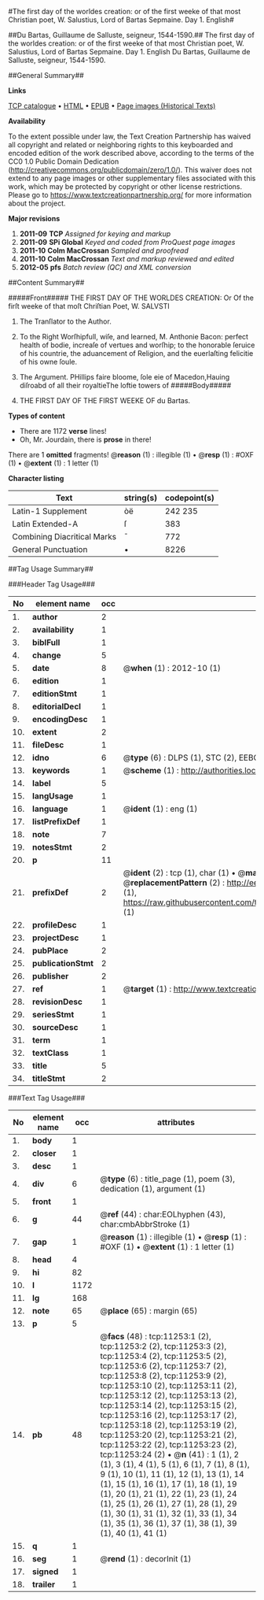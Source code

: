 #The first day of the worldes creation: or of the first weeke of that most Christian poet, W. Salustius, Lord of Bartas Sepmaine. Day 1. English#

##Du Bartas, Guillaume de Salluste, seigneur, 1544-1590.##
The first day of the worldes creation: or of the first weeke of that most Christian poet, W. Salustius, Lord of Bartas
Sepmaine. Day 1. English
Du Bartas, Guillaume de Salluste, seigneur, 1544-1590.

##General Summary##

**Links**

[TCP catalogue](http://www.ota.ox.ac.uk/tcp/)  • 
[HTML](http://tei.it.ox.ac.uk/tcp/Texts-HTML/free/A11/A11401.html)  • 
[EPUB](http://tei.it.ox.ac.uk/tcp/Texts-EPUB/free/A11/A11401.epub) • 
[Page images (Historical Texts)](https://historicaltexts.jisc.ac.uk/eebo-99846293e)

**Availability**

To the extent possible under law, the Text Creation Partnership has waived all copyright and related or neighboring rights to this keyboarded and encoded edition of the work described above, according to the terms of the CC0 1.0 Public Domain Dedication (http://creativecommons.org/publicdomain/zero/1.0/). This waiver does not extend to any page images or other supplementary files associated with this work, which may be protected by copyright or other license restrictions. Please go to https://www.textcreationpartnership.org/ for more information about the project.

**Major revisions**

1. __2011-09__ __TCP__ *Assigned for keying and markup*
1. __2011-09__ __SPi Global__ *Keyed and coded from ProQuest page images*
1. __2011-10__ __Colm MacCrossan__ *Sampled and proofread*
1. __2011-10__ __Colm MacCrossan__ *Text and markup reviewed and edited*
1. __2012-05__ __pfs__ *Batch review (QC) and XML conversion*

##Content Summary##

#####Front#####
THE FIRST DAY OF THE WORLDES CREATION: Or Of the firſt weeke of that moſt Chriſtian Poet, W. SALVSTI
1. The Tranſlator to the Author.

1. To the Right Worſhipfull, wiſe, and learned, M. Anthonie Bacon: perfect health of bodie, increaſe of vertues and worſhip; to the honorable ſeruice of his countrie, the aduancement of Religion, and the euerlaſting felicitie of his owne ſoule.

1. The Argument.
PHillips faire bloome, ſole eie of Macedon,Hauing diſroabd of all their royaltieThe loftie towers of
#####Body#####

1. THE FIRST DAY OF THE FIRST WEEKE OF du Bartas.

**Types of content**

  * There are 1172 **verse** lines!
  * Oh, Mr. Jourdain, there is **prose** in there!

There are 1 **omitted** fragments! 
 @__reason__ (1) : illegible (1)  •  @__resp__ (1) : #OXF (1)  •  @__extent__ (1) : 1 letter (1)

**Character listing**


|Text|string(s)|codepoint(s)|
|---|---|---|
|Latin-1 Supplement|òë|242 235|
|Latin Extended-A|ſ|383|
|Combining             Diacritical Marks|̄|772|
|General Punctuation|•|8226|

##Tag Usage Summary##

###Header Tag Usage###

|No|element name|occ|attributes|
|---|---|---|---|
|1.|__author__|2||
|2.|__availability__|1||
|3.|__biblFull__|1||
|4.|__change__|5||
|5.|__date__|8| @__when__ (1) : 2012-10 (1)|
|6.|__edition__|1||
|7.|__editionStmt__|1||
|8.|__editorialDecl__|1||
|9.|__encodingDesc__|1||
|10.|__extent__|2||
|11.|__fileDesc__|1||
|12.|__idno__|6| @__type__ (6) : DLPS (1), STC (2), EEBO-CITATION (1), PROQUEST (1), VID (1)|
|13.|__keywords__|1| @__scheme__ (1) : http://authorities.loc.gov/ (1)|
|14.|__label__|5||
|15.|__langUsage__|1||
|16.|__language__|1| @__ident__ (1) : eng (1)|
|17.|__listPrefixDef__|1||
|18.|__note__|7||
|19.|__notesStmt__|2||
|20.|__p__|11||
|21.|__prefixDef__|2| @__ident__ (2) : tcp (1), char (1)  •  @__matchPattern__ (2) : ([0-9\-]+):([0-9IVX]+) (1), (.+) (1)  •  @__replacementPattern__ (2) : http://eebo.chadwyck.com/downloadtiff?vid=$1&page=$2 (1), https://raw.githubusercontent.com/textcreationpartnership/Texts/master/tcpchars.xml#$1 (1)|
|22.|__profileDesc__|1||
|23.|__projectDesc__|1||
|24.|__pubPlace__|2||
|25.|__publicationStmt__|2||
|26.|__publisher__|2||
|27.|__ref__|1| @__target__ (1) : http://www.textcreationpartnership.org/docs/. (1)|
|28.|__revisionDesc__|1||
|29.|__seriesStmt__|1||
|30.|__sourceDesc__|1||
|31.|__term__|1||
|32.|__textClass__|1||
|33.|__title__|5||
|34.|__titleStmt__|2||


###Text Tag Usage###

|No|element name|occ|attributes|
|---|---|---|---|
|1.|__body__|1||
|2.|__closer__|1||
|3.|__desc__|1||
|4.|__div__|6| @__type__ (6) : title_page (1), poem (3), dedication (1), argument (1)|
|5.|__front__|1||
|6.|__g__|44| @__ref__ (44) : char:EOLhyphen (43), char:cmbAbbrStroke (1)|
|7.|__gap__|1| @__reason__ (1) : illegible (1)  •  @__resp__ (1) : #OXF (1)  •  @__extent__ (1) : 1 letter (1)|
|8.|__head__|4||
|9.|__hi__|82||
|10.|__l__|1172||
|11.|__lg__|168||
|12.|__note__|65| @__place__ (65) : margin (65)|
|13.|__p__|5||
|14.|__pb__|48| @__facs__ (48) : tcp:11253:1 (2), tcp:11253:2 (2), tcp:11253:3 (2), tcp:11253:4 (2), tcp:11253:5 (2), tcp:11253:6 (2), tcp:11253:7 (2), tcp:11253:8 (2), tcp:11253:9 (2), tcp:11253:10 (2), tcp:11253:11 (2), tcp:11253:12 (2), tcp:11253:13 (2), tcp:11253:14 (2), tcp:11253:15 (2), tcp:11253:16 (2), tcp:11253:17 (2), tcp:11253:18 (2), tcp:11253:19 (2), tcp:11253:20 (2), tcp:11253:21 (2), tcp:11253:22 (2), tcp:11253:23 (2), tcp:11253:24 (2)  •  @__n__ (41) : 1 (1), 2 (1), 3 (1), 4 (1), 5 (1), 6 (1), 7 (1), 8 (1), 9 (1), 10 (1), 11 (1), 12 (1), 13 (1), 14 (1), 15 (1), 16 (1), 17 (1), 18 (1), 19 (1), 20 (1), 21 (1), 22 (1), 23 (1), 24 (1), 25 (1), 26 (1), 27 (1), 28 (1), 29 (1), 30 (1), 31 (1), 32 (1), 33 (1), 34 (1), 35 (1), 36 (1), 37 (1), 38 (1), 39 (1), 40 (1), 41 (1)|
|15.|__q__|1||
|16.|__seg__|1| @__rend__ (1) : decorInit (1)|
|17.|__signed__|1||
|18.|__trailer__|1||
